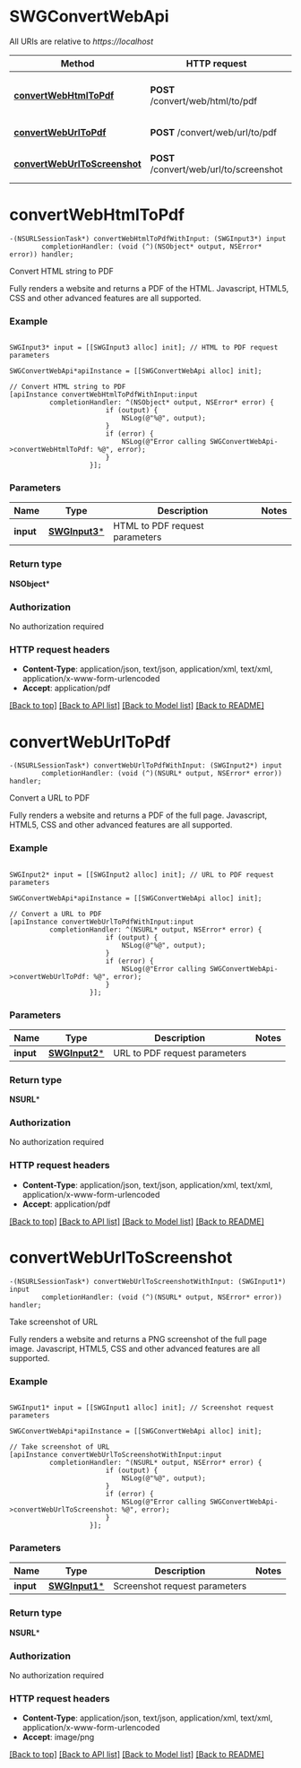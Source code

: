 # SWGConvertWebApi

All URIs are relative to *https://localhost*

Method | HTTP request | Description
------------- | ------------- | -------------
[**convertWebHtmlToPdf**](SWGConvertWebApi.md#convertwebhtmltopdf) | **POST** /convert/web/html/to/pdf | Convert HTML string to PDF
[**convertWebUrlToPdf**](SWGConvertWebApi.md#convertweburltopdf) | **POST** /convert/web/url/to/pdf | Convert a URL to PDF
[**convertWebUrlToScreenshot**](SWGConvertWebApi.md#convertweburltoscreenshot) | **POST** /convert/web/url/to/screenshot | Take screenshot of URL


# **convertWebHtmlToPdf**
```objc
-(NSURLSessionTask*) convertWebHtmlToPdfWithInput: (SWGInput3*) input
        completionHandler: (void (^)(NSObject* output, NSError* error)) handler;
```

Convert HTML string to PDF

Fully renders a website and returns a PDF of the HTML.  Javascript, HTML5, CSS and other advanced features are all supported.

### Example 
```objc

SWGInput3* input = [[SWGInput3 alloc] init]; // HTML to PDF request parameters

SWGConvertWebApi*apiInstance = [[SWGConvertWebApi alloc] init];

// Convert HTML string to PDF
[apiInstance convertWebHtmlToPdfWithInput:input
          completionHandler: ^(NSObject* output, NSError* error) {
                        if (output) {
                            NSLog(@"%@", output);
                        }
                        if (error) {
                            NSLog(@"Error calling SWGConvertWebApi->convertWebHtmlToPdf: %@", error);
                        }
                    }];
```

### Parameters

Name | Type | Description  | Notes
------------- | ------------- | ------------- | -------------
 **input** | [**SWGInput3***](SWGInput3.md)| HTML to PDF request parameters | 

### Return type

**NSObject***

### Authorization

No authorization required

### HTTP request headers

 - **Content-Type**: application/json, text/json, application/xml, text/xml, application/x-www-form-urlencoded
 - **Accept**: application/pdf

[[Back to top]](#) [[Back to API list]](../README.md#documentation-for-api-endpoints) [[Back to Model list]](../README.md#documentation-for-models) [[Back to README]](../README.md)

# **convertWebUrlToPdf**
```objc
-(NSURLSessionTask*) convertWebUrlToPdfWithInput: (SWGInput2*) input
        completionHandler: (void (^)(NSURL* output, NSError* error)) handler;
```

Convert a URL to PDF

Fully renders a website and returns a PDF of the full page.  Javascript, HTML5, CSS and other advanced features are all supported.

### Example 
```objc

SWGInput2* input = [[SWGInput2 alloc] init]; // URL to PDF request parameters

SWGConvertWebApi*apiInstance = [[SWGConvertWebApi alloc] init];

// Convert a URL to PDF
[apiInstance convertWebUrlToPdfWithInput:input
          completionHandler: ^(NSURL* output, NSError* error) {
                        if (output) {
                            NSLog(@"%@", output);
                        }
                        if (error) {
                            NSLog(@"Error calling SWGConvertWebApi->convertWebUrlToPdf: %@", error);
                        }
                    }];
```

### Parameters

Name | Type | Description  | Notes
------------- | ------------- | ------------- | -------------
 **input** | [**SWGInput2***](SWGInput2.md)| URL to PDF request parameters | 

### Return type

**NSURL***

### Authorization

No authorization required

### HTTP request headers

 - **Content-Type**: application/json, text/json, application/xml, text/xml, application/x-www-form-urlencoded
 - **Accept**: application/pdf

[[Back to top]](#) [[Back to API list]](../README.md#documentation-for-api-endpoints) [[Back to Model list]](../README.md#documentation-for-models) [[Back to README]](../README.md)

# **convertWebUrlToScreenshot**
```objc
-(NSURLSessionTask*) convertWebUrlToScreenshotWithInput: (SWGInput1*) input
        completionHandler: (void (^)(NSURL* output, NSError* error)) handler;
```

Take screenshot of URL

Fully renders a website and returns a PNG screenshot of the full page image.  Javascript, HTML5, CSS and other advanced features are all supported.

### Example 
```objc

SWGInput1* input = [[SWGInput1 alloc] init]; // Screenshot request parameters

SWGConvertWebApi*apiInstance = [[SWGConvertWebApi alloc] init];

// Take screenshot of URL
[apiInstance convertWebUrlToScreenshotWithInput:input
          completionHandler: ^(NSURL* output, NSError* error) {
                        if (output) {
                            NSLog(@"%@", output);
                        }
                        if (error) {
                            NSLog(@"Error calling SWGConvertWebApi->convertWebUrlToScreenshot: %@", error);
                        }
                    }];
```

### Parameters

Name | Type | Description  | Notes
------------- | ------------- | ------------- | -------------
 **input** | [**SWGInput1***](SWGInput1.md)| Screenshot request parameters | 

### Return type

**NSURL***

### Authorization

No authorization required

### HTTP request headers

 - **Content-Type**: application/json, text/json, application/xml, text/xml, application/x-www-form-urlencoded
 - **Accept**: image/png

[[Back to top]](#) [[Back to API list]](../README.md#documentation-for-api-endpoints) [[Back to Model list]](../README.md#documentation-for-models) [[Back to README]](../README.md)

